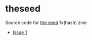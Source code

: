 # theseed

Source code for [the seed](https://www.fxhash.xyz/u/theseed) fx(hash) zine
- [Issue 1](sketches/TheSeed1)
